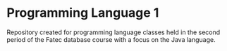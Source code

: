 # Programming Language 1

Repository created for programming language classes held in the second period of the Fatec database course with a focus on the Java language.
